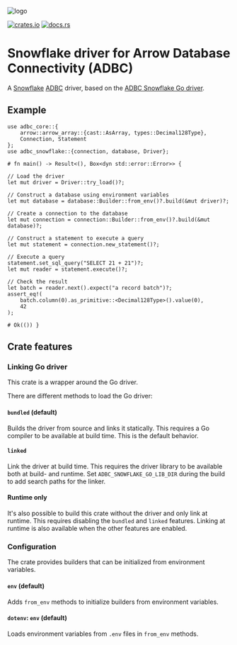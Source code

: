 <!---
  Licensed to the Apache Software Foundation (ASF) under one
  or more contributor license agreements.  See the NOTICE file
  distributed with this work for additional information
  regarding copyright ownership.  The ASF licenses this file
  to you under the Apache License, Version 2.0 (the
  "License"); you may not use this file except in compliance
  with the License.  You may obtain a copy of the License at

    http://www.apache.org/licenses/LICENSE-2.0

  Unless required by applicable law or agreed to in writing,
  software distributed under the License is distributed on an
  "AS IS" BASIS, WITHOUT WARRANTIES OR CONDITIONS OF ANY
  KIND, either express or implied.  See the License for the
  specific language governing permissions and limitations
  under the License.
-->

![logo](https://raw.githubusercontent.com/apache/arrow/refs/heads/main/docs/source/_static/favicon.ico)

[![crates.io](https://img.shields.io/crates/v/adbc_snowflake.svg)](https://crates.io/crates/adbc_snowflake)
[![docs.rs](https://docs.rs/adbc_snowflake/badge.svg)](https://docs.rs/c)

# Snowflake driver for Arrow Database Connectivity (ADBC)

A [Snowflake](https://www.snowflake.com) [ADBC](https://arrow.apache.org/adbc/)
driver, based on the
[ADBC Snowflake Go driver](https://github.com/apache/arrow-adbc/tree/main/go/adbc/driver/snowflake).

## Example

```rust,no_run
use adbc_core::{
    arrow::arrow_array::{cast::AsArray, types::Decimal128Type},
    Connection, Statement
};
use adbc_snowflake::{connection, database, Driver};

# fn main() -> Result<(), Box<dyn std::error::Error>> {

// Load the driver
let mut driver = Driver::try_load()?;

// Construct a database using environment variables
let mut database = database::Builder::from_env()?.build(&mut driver)?;

// Create a connection to the database
let mut connection = connection::Builder::from_env()?.build(&mut database)?;

// Construct a statement to execute a query
let mut statement = connection.new_statement()?;

// Execute a query
statement.set_sql_query("SELECT 21 + 21")?;
let mut reader = statement.execute()?;

// Check the result
let batch = reader.next().expect("a record batch")?;
assert_eq!(
    batch.column(0).as_primitive::<Decimal128Type>().value(0),
    42
);

# Ok(()) }
```

## Crate features

### Linking Go driver

This crate is a wrapper around the Go driver.

There are different methods to load the Go driver:

#### `bundled` (default)

Builds the driver from source and links it statically. This requires a Go
compiler to be available at build time. This is the default behavior.

#### `linked`

Link the driver at build time. This requires the driver library to be available
both at build- and runtime. Set `ADBC_SNOWFLAKE_GO_LIB_DIR` during the build to
add search paths for the linker.

#### Runtime only

It's also possible to build this crate without the driver and only link at
runtime. This requires disabling the `bundled` and `linked` features. Linking
at runtime is also available when the other features are enabled.

### Configuration

The crate provides builders that can be initialized from environment variables.

#### `env` (default)

Adds `from_env` methods to initialize builders from environment variables.

#### `dotenv`: `env` (default)

Loads environment variables from `.env` files in `from_env` methods.
